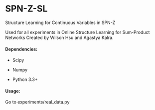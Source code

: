 # SPN-Z-SL
Structure Learning for Continuous Variables in SPN-Z

Used for all experiments in Online Structure Learning for Sum-Product Networks
Created by Wilson Hsu and Agastya Kalra.

#### Dependencies:
- Scipy

- Numpy

- Python 3.3+

#### Usage:

Go to experiments/real_data.py
